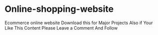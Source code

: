 # Online-shopping-website
Ecommerce online website
Download this for Major Projects 
Also if Your Like This Content Please Leave a Comment And Follow
